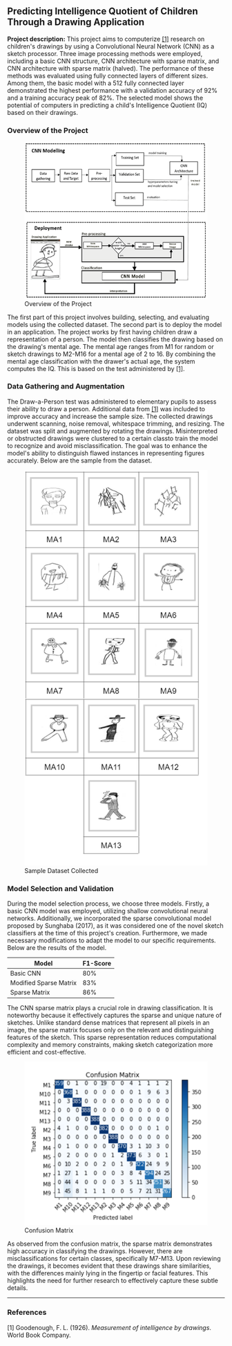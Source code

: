 ## Predicting Intelligence Quotient of Children Through a Drawing Application

**Project description:** This project aims to computerize [[1]](#1) research on children's drawings by using a Convolutional Neural Network (CNN) as a sketch processor. Three image processing methods were employed, including a basic CNN structure, CNN architecture with sparse matrix, and CNN architecture with sparse matrix (halved). The performance of these methods was evaluated using fully connected layers of different sizes. Among them, the basic model with a 512 fully connected layer demonstrated the highest performance with a validation accuracy of 92% and a training accuracy peak of 82%. The selected model shows the potential of computers in predicting a child's Intelligence Quotient (IQ) based on their drawings.

### Overview of the Project

<figure>
  <img src="images/cv/1/overview.png?raw=true"  alt="Overview"/>
  <figcaption>Overview of the Project</figcaption>
</figure>

The first part of this project involves building, selecting, and evaluating models using the collected dataset. The second part is to deploy the model in an application. The project works by first having children draw a representation of a person. The model then classifies the drawing based on the drawing's mental age. The mental age ranges from M1 for random or sketch drawings to M2-M16 for a mental age of 2 to 16. By combining the mental age classification with the drawer's actual age, the system computes the IQ. This is based on the test administered by [[1]](#1).

### Data Gathering and Augmentation

The Draw-a-Person test was administered to elementary pupils to assess their ability to draw a person. Additional data from [[1]](#1) was included to improve accuracy and increase the sample size. The collected drawings underwent scanning, noise removal, whitespace trimming, and resizing. The dataset was split and augmented by rotating the drawings. Misinterpreted or obstructed drawings were clustered to a certain classto train the model to recognize and avoid misclassification. The goal was to enhance the model's ability to distinguish flawed instances in representing figures accurately. Below are the sample from the dataset.

<figure>
  <img src="images/cv/1/dataset.png?raw=true"  alt="Sample Dataset Collected"/>
  <figcaption>Sample Dataset Collected</figcaption>
</figure>

### Model Selection and Validation

During the model selection process, we choose three models. Firstly, a basic CNN model was employed, utilizing shallow convolutional neural networks. Additionally, we incorporated the sparse convolutional model proposed by Sunghaba (2017), as it was considered one of the novel sketch classifiers at the time of this project's creation. Furthermore, we made necessary modifications to adapt the model to our specific requirements. Below are the results of the model.

| Model                  | F1-Score |
| ---------------------- | -------- |
| Basic CNN              | 80%      |
| Modified Sparse Matrix | 83%      |
| Sparse Matrix          | 86%      |

The CNN sparse matrix plays a crucial role in drawing classification. It is noteworthy because it effectively captures the sparse and unique nature of sketches. Unlike standard dense matrices that represent all pixels in an image, the sparse matrix focuses only on the relevant and distinguishing features of the sketch. This sparse representation reduces computational complexity and memory constraints, making sketch categorization more efficient and cost-effective.

<figure>
  <img src="images/cv/1/confusion_matrix.png?raw=true"  alt="Confusion Matrix"/>
  <figcaption>Confusion Matrix</figcaption>
</figure>

As observed from the confusion matrix, the sparse matrix demonstrates high accuracy in classifying the drawings. However, there are misclassifications for certain classes, specifically M7-M13. Upon reviewing the drawings, it becomes evident that these drawings share similarities, with the differences mainly lying in the fingertip or facial features. This highlights the need for further research to effectively capture these subtle details.

---

### References

<a id="1">[1]</a>
Goodenough, F. L. (1926). _Measurement of intelligence by drawings_. World Book Company.
